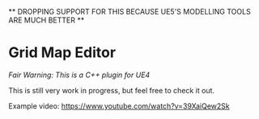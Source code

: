** DROPPING SUPPORT FOR THIS BECAUSE UE5'S MODELLING TOOLS ARE MUCH BETTER **

# Grid Map Editor

*Fair Warning:  This is a C++ plugin for UE4*

This is still very work in progress, but feel free to check it out.

Example video:  https://www.youtube.com/watch?v=39XaiQew2Sk
